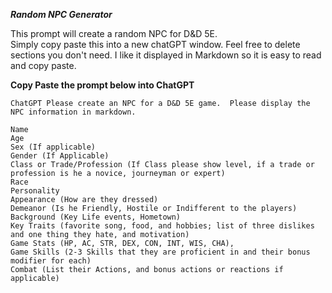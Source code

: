 ***Random NPC Generator***

This prompt will create a random NPC for D&D 5E.  
Simply copy paste this into a new chatGPT window.
Feel free to delete sections you don't need.
I like it displayed in Markdown so it is easy to read and copy paste.

**Copy Paste the prompt below into ChatGPT**
```
ChatGPT Please create an NPC for a D&D 5E game.  Please display the NPC information in markdown.

Name
Age
Sex (If applicable)
Gender (If Applicable)
Class or Trade/Profession (If Class please show level, if a trade or profession is he a novice, journeyman or expert)
Race
Personality
Appearance (How are they dressed)
Demeanor (Is he Friendly, Hostile or Indifferent to the players)
Background (Key Life events, Hometown)
Key Traits (favorite song, food, and hobbies; list of three dislikes and one thing they hate, and motivation)
Game Stats (HP, AC, STR, DEX, CON, INT, WIS, CHA), 
Game Skills (2-3 Skills that they are proficient in and their bonus modifier for each)
Combat (List their Actions, and bonus actions or reactions if applicable)
